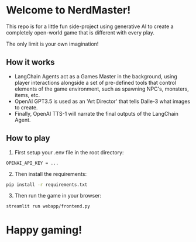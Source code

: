 # Welcome to NerdMaster!

This repo is for a little fun side-project using generative AI to create a completely open-world game that is different with every play.

The only limit is your own imagination!

## How it works
- LangChain Agents act as a Games Master in the background, using player interactions alongside a set of pre-defined tools that control elements of the game environment, such as spawning NPC's, monsters, items, etc.
- OpenAI GPT3.5 is used as an 'Art Director' that tells Dalle-3 what images to create.
- Finally, OpenAI TTS-1 will narrate the final outputs of the LangChain Agent.

## How to play

1. First setup your .env file in the root directory:
```
OPENAI_API_KEY = ...
```

2. Then install the requirements:
```bash
pip install -r requirements.txt
```

3. Then run the game in your browser:
```bash
streamlit run webapp/frontend.py
```

# Happy gaming!